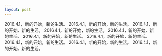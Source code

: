 ```yaml
---
layout: post
---
```


2016.4.1，新的开始，新的生活。
2016.4.1，新的开始，新的生活。
2016.4.1，新的开始，新的生活。
2016.4.1，新的开始，新的生活。
2016.4.1，新的开始，新的生活。
2016.4.1，新的开始，新的生活。
2016.4.1，新的开始，新的生活。
2016.4.1，新的开始，新的生活。
2016.4.1，新的开始，新的生活。
2016.4.1，新的开始，新的生活。